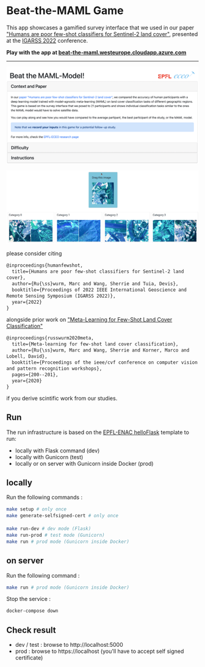 # Beat-the-MAML Game

This app showcases a gamified survey interface that we used in our paper ["Humans are poor few-shot classifiers for Sentinel-2 land cover"](IGARSS2022_HumanFewShotClassifiers.pdf), presented at the [IGARSS 2022](https://www.igarss2022.org/view_paper.php?PaperNum=2406) conference.

**Play with the app at [beat-the-maml.westeurope.cloudapp.azure.com](http://beat-the-maml.westeurope.cloudapp.azure.com/)**

---

![doc/game_screenshot.png](doc/header_screenshot.png)

![app/static/anim/instructions.gif](app/static/anim/instructions.gif)

please consider citing
```
@inproceedings{humanfewshot,
  title={Humans are poor few-shot classifiers for Sentinel-2 land cover},
  author={Ru{\ss}wurm, Marc and Wang, Sherrie and Tuia, Devis},
  booktitle={Proceedings of 2022 IEEE International Geoscience and Remote Sensing Symposium (IGARSS 2022)},
  year={2022}
}
```
alongside prior work on ["Meta-Learning for Few-Shot Land Cover Classification"](https://openaccess.thecvf.com/content_CVPRW_2020/html/w11/Russwurm_Meta-Learning_for_Few-Shot_Land_Cover_Classification_CVPRW_2020_paper.html)
```
@inproceedings{russwurm2020meta,
  title={Meta-learning for few-shot land cover classification},
  author={Ru{\ss}wurm, Marc and Wang, Sherrie and Korner, Marco and Lobell, David},
  booktitle={Proceedings of the ieee/cvf conference on computer vision and pattern recognition workshops},
  pages={200--201},
  year={2020}
}
```
if you derive scintific work from our studies.

## Run 

The run infrastructure is based on the [EPFL-ENAC helloFlask](https://github.com/EPFL-ENAC/helloFlask) template to run:

- locally with Flask command (dev)
- locally with Gunicorn (test)
- locally or on server with Gunicorn inside Docker (prod)

## locally

Run the following commands :

```bash
make setup # only once
make generate-selfsigned-cert # only once

make run-dev # dev mode (Flask)
make run-prod # test mode (Gunicorn)
make run # prod mode (Gunicorn inside Docker)
```

## on server

Run the following command :

```bash
make run # prod mode (Gunicorn inside Docker)
```

Stop the service :

```bash
docker-compose down
```

## Check result

- dev / test : browse to http://localhost:5000
- prod : browse to https://localhost (you'll have to accept self signed certificate)
